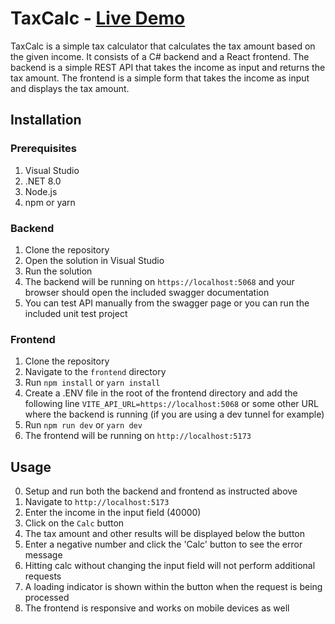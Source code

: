 # TaxCalc - [Live Demo](https://justjcurtis.dev/TaxCalc/)
TaxCalc is a simple tax calculator that calculates the tax amount based on the given income. It consists of a C# backend and a React frontend. 
The backend is a simple REST API that takes the income as input and returns the tax amount. The frontend is a simple form that takes the income as input and displays the tax amount.

## Installation

### Prerequisites
1. Visual Studio
2. .NET 8.0
3. Node.js
4. npm or yarn

### Backend
1. Clone the repository
2. Open the solution in Visual Studio
3. Run the solution
4. The backend will be running on `https://localhost:5068` and your browser should open the included swagger documentation
5. You can test API manually from the swagger page or you can run the included unit test project

### Frontend
1. Clone the repository
2. Navigate to the `frontend` directory
3. Run `npm install` or `yarn install`
4. Create a .ENV file in the root of the frontend directory and add the following line `VITE_API_URL=https://localhost:5068` or some other URL where the backend is running (if you are using a dev tunnel for example)
4. Run `npm run dev` or `yarn dev`
5. The frontend will be running on `http://localhost:5173`

## Usage
0. Setup and run both the backend and frontend as instructed above
1. Navigate to `http://localhost:5173`
2. Enter the income in the input field (40000)
3. Click on the `Calc` button
4. The tax amount and other results will be displayed below the button
5. Enter a negative number and click the 'Calc' button to see the error message
6. Hitting calc without changing the input field will not perform additional requests
7. A loading indicator is shown within the button when the request is being processed
8. The frontend is responsive and works on mobile devices as well
